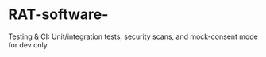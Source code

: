 # RAT-software-
Testing & CI: Unit/integration tests, security scans, and mock-consent mode for dev only.
